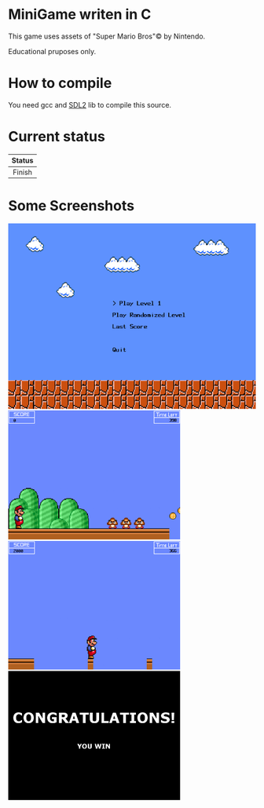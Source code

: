 # MiniGame writen in C

This game uses assets of "Super Mario Bros"© by Nintendo.

Educational pruposes only.

# How to compile

You need gcc and <a href="https://www.libsdl.org/">SDL2</a> lib to compile this source.

# Current status

| Status |
| :-------: |
| Finish |

# Some Screenshots

<img src="https://github.com/Germich3/MiniGame_C/blob/master/Screenshots/1.png?raw=true">
<img src="https://github.com/Germich3/MiniGame_C/blob/master/Screenshots/2.png?raw=true" width="350"> 
<img src="https://github.com/Germich3/MiniGame_C/blob/master/Screenshots/3.png?raw=true" width="350"> 
<img src="https://github.com/Germich3/MiniGame_C/blob/master/Screenshots/4.png?raw=true" width="350"> 
